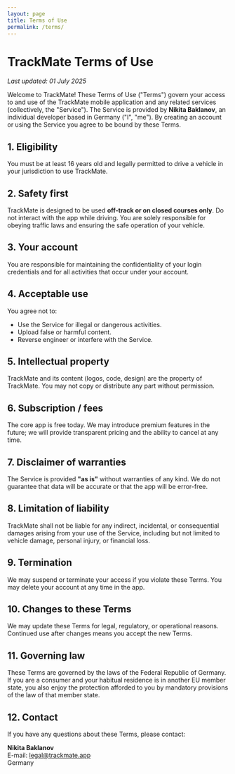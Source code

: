 ```yaml
---
layout: page
title: Terms of Use
permalink: /terms/
---
```


# TrackMate Terms of Use

_Last updated: 01 July 2025_

Welcome to TrackMate! These Terms of Use ("Terms") govern your access to and use of the TrackMate mobile application and any related services (collectively, the "Service"). The Service is provided by **Nikita Baklanov**, an individual developer based in Germany ("I", "me"). By creating an account or using the Service you agree to be bound by these Terms.

## 1. Eligibility

You must be at least 16 years old and legally permitted to drive a vehicle in your jurisdiction to use TrackMate.

## 2. Safety first

TrackMate is designed to be used **off-track or on closed courses only**. Do not interact with the app while driving. You are solely responsible for obeying traffic laws and ensuring the safe operation of your vehicle.

## 3. Your account

You are responsible for maintaining the confidentiality of your login credentials and for all activities that occur under your account.

## 4. Acceptable use

You agree not to:

- Use the Service for illegal or dangerous activities.
- Upload false or harmful content.
- Reverse engineer or interfere with the Service.

## 5. Intellectual property

TrackMate and its content (logos, code, design) are the property of TrackMate. You may not copy or distribute any part without permission.

## 6. Subscription / fees

The core app is free today. We may introduce premium features in the future; we will provide transparent pricing and the ability to cancel at any time.

## 7. Disclaimer of warranties

The Service is provided **"as is"** without warranties of any kind. We do not guarantee that data will be accurate or that the app will be error-free.

## 8. Limitation of liability

TrackMate shall not be liable for any indirect, incidental, or consequential damages arising from your use of the Service, including but not limited to vehicle damage, personal injury, or financial loss.

## 9. Termination

We may suspend or terminate your access if you violate these Terms. You may delete your account at any time in the app.

## 10. Changes to these Terms

We may update these Terms for legal, regulatory, or operational reasons. Continued use after changes means you accept the new Terms.

## 11. Governing law

These Terms are governed by the laws of the Federal Republic of Germany. If you are a consumer and your habitual residence is in another EU member state, you also enjoy the protection afforded to you by mandatory provisions of the law of that member state.

## 12. Contact

If you have any questions about these Terms, please contact:

**Nikita Baklanov**  
E-mail: legal@trackmate.app  
Germany
